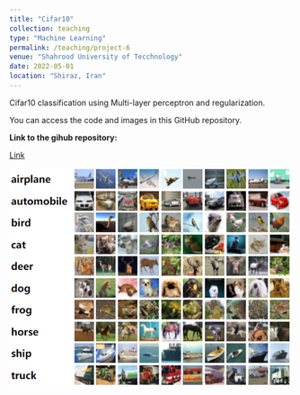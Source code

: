 ```yaml
---
title: "Cifar10"
collection: teaching
type: "Machine Learning"
permalink: /teaching/project-6
venue: "Shahrood University of Tecchnology"
date: 2022-05-01
location: "Shiraz, Iran"
---
```


Cifar10 classification using Multi-layer perceptron and regularization.

You can access the code and images in this GitHub repository.

**Link to the gihub repository:**

[Link](https://github.com/PouyaSonej/Cifar10.git)

![images](/images/Project4.png)
